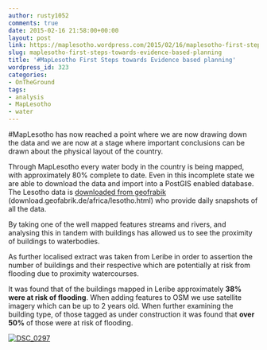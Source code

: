 ```yaml
---
author: rusty1052
comments: true
date: 2015-02-16 21:58:00+00:00
layout: post
link: https://maplesotho.wordpress.com/2015/02/16/maplesotho-first-steps-towards-evidence-based-planning/
slug: maplesotho-first-steps-towards-evidence-based-planning
title: '#MapLesotho First Steps towards Evidence based planning'
wordpress_id: 323
categories:
- OnTheGround
tags:
- analysis
- MapLesotho
- water
---
```


#MapLesotho has now reached a point where we are now drawing down the data and we are now at a stage where important conclusions can be drawn about the physical layout of the country.

Through MapLesotho every water body in the country is being mapped, with approximately 80% complete to date. Even in this incomplete state we are able to download the data and import into a PostGIS enabled database. The Lesotho data is [downloaded from geofrabik](download.geofabrik.de/africa/lesotho.html) (download.geofabrik.de/africa/lesotho.html) who provide daily snapshots of all the data.

By taking one of the well mapped features streams and rivers, and analysing this in tandem with buildings has allowed us to see the proximity of buildings to waterbodies.

As further localised extract was taken from Leribe in order to assertion the number of buildings and their respective which are potentially at risk from flooding due to proximity watercourses.

It was found that of the buildings mapped in Leribe approximately **38% were at risk of flooding**. When adding features to OSM we use satellite imagery which can be up to 2 years old. When further examining the building type, of those tagged as under construction it was found that **over 50%** of those were at risk of flooding.

[![DSC_0297](https://maplesotho.files.wordpress.com/2015/02/dsc_0297.jpg?w=660)](https://maplesotho.files.wordpress.com/2015/02/dsc_0297.jpg)

